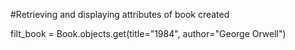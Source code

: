 #Retrieving and displaying attributes of book created

filt_book = Book.objects.get(title="1984", author="George Orwell")
